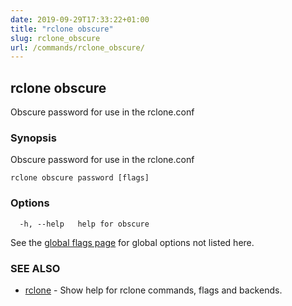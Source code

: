 ```yaml
---
date: 2019-09-29T17:33:22+01:00
title: "rclone obscure"
slug: rclone_obscure
url: /commands/rclone_obscure/
---
```

## rclone obscure

Obscure password for use in the rclone.conf

### Synopsis

Obscure password for use in the rclone.conf

```
rclone obscure password [flags]
```

### Options

```
  -h, --help   help for obscure
```

See the [global flags page](/flags/) for global options not listed here.

### SEE ALSO

* [rclone](/commands/rclone/)	 - Show help for rclone commands, flags and backends.

